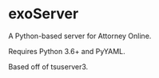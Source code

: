# exoServer

A Python-based server for Attorney Online.

Requires Python 3.6+ and PyYAML.

Based off of tsuserver3.
